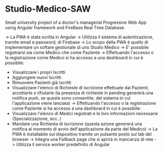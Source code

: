 # Studio-Medico-SAW

Small university project of a doctor's managerial Progressive Web App using Angular framework and FireBase Real Time Database.

-> La PWA è stata scritta in Angular 
-> Utilizza il sistema di autenticazione, tramite email e password, di Firebase
-> Lo scopo della PWA è quello di implementare un softare gestionale di uno Studio Medico
-> E' possibile registrarsi sia come Medico che come Paziente
-> Effettuando l'accesso o la registrazione come Medico si ha accesso a una dashboard in cui è possibile: 
  - Visualizzare i propri Iscritti
  - Aggiungere nuovi Iscritti
  - Rimuovere Pazienti già iscritti
  - Visualizzare l'elenco di Richieste di iscrizione effettuate dai Pazienti, accettarle o rifiutarle (la presenza di richieste in pending genererà una notifica push, se queste sono consentite, del sistema in cui l'applicazione viene lanciata)
-> Effettuando l'accesso o la registrazione come Paziente si ha accesso a una dashboard in cui è possibile:
   - Visualizzare l'elenco di Medici registrati e le loro informazioni necessarie (Specializzazione, ecc..)
   - Mandare una Richiesta di iscrizione (questa azione genererà una notifica al momento di avvio dell'applicazione da parte del Medico)
-> La PWA è installabile sul dispositivo tramite un pulsante posto sul tab del browser
-> Integra una Fallback page che si aprirà in mancanza di rete
-> Utilizza il service worker predefinito di Angular 
    
